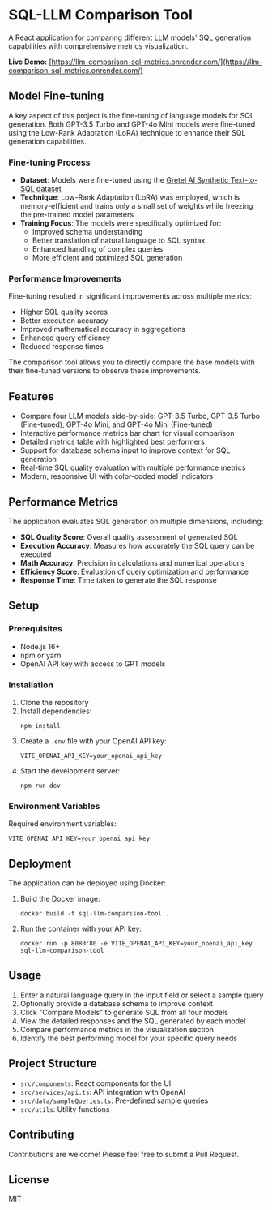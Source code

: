 # SQL-LLM Comparison Tool

A React application for comparing different LLM models' SQL generation capabilities with comprehensive metrics visualization.

**Live Demo:** [https://llm-comparison-sql-metrics.onrender.com/](https://llm-comparison-sql-metrics.onrender.com/)

## Model Fine-tuning

A key aspect of this project is the fine-tuning of language models for SQL generation. Both GPT-3.5 Turbo and GPT-4o Mini models were fine-tuned using the Low-Rank Adaptation (LoRA) technique to enhance their SQL generation capabilities.

### Fine-tuning Process

- **Dataset**: Models were fine-tuned using the [Gretel AI Synthetic Text-to-SQL dataset](https://huggingface.co/datasets/gretelai/synthetic_text_to_sql)
- **Technique**: Low-Rank Adaptation (LoRA) was employed, which is memory-efficient and trains only a small set of weights while freezing the pre-trained model parameters
- **Training Focus**: The models were specifically optimized for:
  - Improved schema understanding
  - Better translation of natural language to SQL syntax
  - Enhanced handling of complex queries
  - More efficient and optimized SQL generation

### Performance Improvements

Fine-tuning resulted in significant improvements across multiple metrics:
- Higher SQL quality scores
- Better execution accuracy
- Improved mathematical accuracy in aggregations
- Enhanced query efficiency
- Reduced response times

The comparison tool allows you to directly compare the base models with their fine-tuned versions to observe these improvements.

## Features

- Compare four LLM models side-by-side: GPT-3.5 Turbo, GPT-3.5 Turbo (Fine-tuned), GPT-4o Mini, and GPT-4o Mini (Fine-tuned)
- Interactive performance metrics bar chart for visual comparison
- Detailed metrics table with highlighted best performers
- Support for database schema input to improve context for SQL generation
- Real-time SQL quality evaluation with multiple performance metrics
- Modern, responsive UI with color-coded model indicators

## Performance Metrics

The application evaluates SQL generation on multiple dimensions, including:

- **SQL Quality Score**: Overall quality assessment of generated SQL
- **Execution Accuracy**: Measures how accurately the SQL query can be executed
- **Math Accuracy**: Precision in calculations and numerical operations
- **Efficiency Score**: Evaluation of query optimization and performance
- **Response Time**: Time taken to generate the SQL response

## Setup

### Prerequisites

- Node.js 16+
- npm or yarn
- OpenAI API key with access to GPT models

### Installation

1. Clone the repository
2. Install dependencies:
   ```
   npm install
   ```
3. Create a `.env` file with your OpenAI API key:
   ```
   VITE_OPENAI_API_KEY=your_openai_api_key
   ```
4. Start the development server:
   ```
   npm run dev
   ```

### Environment Variables

Required environment variables:

```
VITE_OPENAI_API_KEY=your_openai_api_key
```

## Deployment

The application can be deployed using Docker:

1. Build the Docker image:
   ```
   docker build -t sql-llm-comparison-tool .
   ```

2. Run the container with your API key:
   ```
   docker run -p 8080:80 -e VITE_OPENAI_API_KEY=your_openai_api_key sql-llm-comparison-tool
   ```

## Usage

1. Enter a natural language query in the input field or select a sample query
2. Optionally provide a database schema to improve context
3. Click "Compare Models" to generate SQL from all four models
4. View the detailed responses and the SQL generated by each model
5. Compare performance metrics in the visualization section
6. Identify the best performing model for your specific query needs

## Project Structure

- `src/components`: React components for the UI
- `src/services/api.ts`: API integration with OpenAI
- `src/data/sampleQueries.ts`: Pre-defined sample queries
- `src/utils`: Utility functions

## Contributing

Contributions are welcome! Please feel free to submit a Pull Request.

## License

MIT
